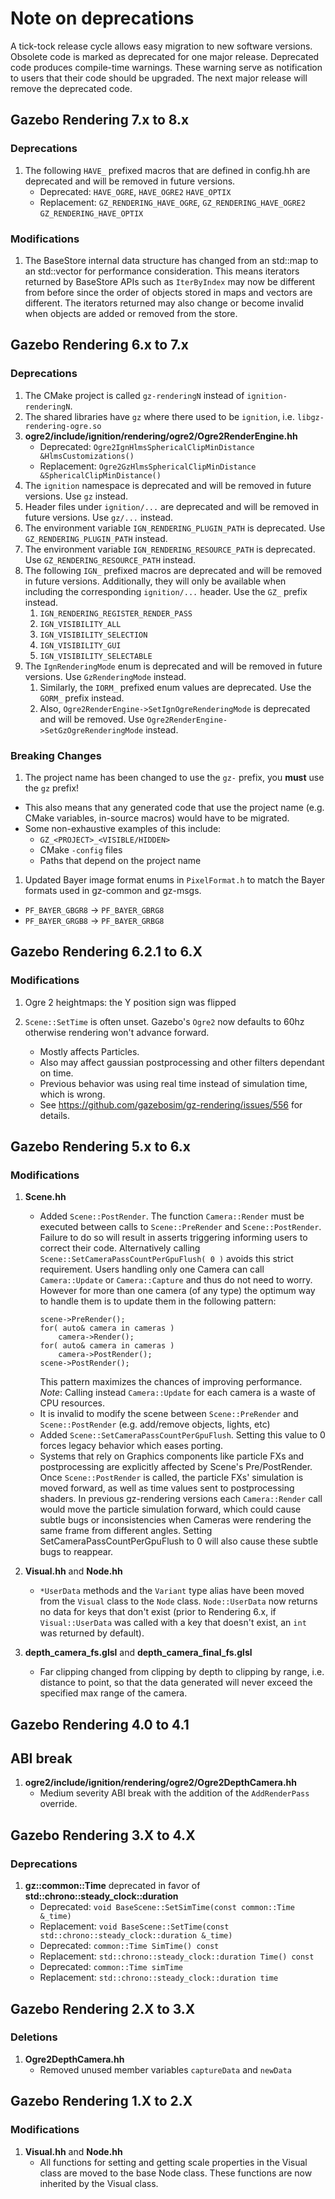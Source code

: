# Note on deprecations
A tick-tock release cycle allows easy migration to new software versions.
Obsolete code is marked as deprecated for one major release.
Deprecated code produces compile-time warnings. These warning serve as
notification to users that their code should be upgraded. The next major
release will remove the deprecated code.

## Gazebo Rendering 7.x to 8.x

### Deprecations
1. The following `HAVE_` prefixed macros that are defined in config.hh are deprecated and will be removed in future versions.
    + Deprecated: `HAVE_OGRE`, `HAVE_OGRE2` `HAVE_OPTIX`
    + Replacement: `GZ_RENDERING_HAVE_OGRE`, `GZ_RENDERING_HAVE_OGRE2` `GZ_RENDERING_HAVE_OPTIX`

### Modifications
1. The BaseStore internal data structure has changed from an std::map to an
   std::vector for performance consideration. This means iterators returned by
   BaseStore APIs such as `IterByIndex` may now be different from before since
   the order of objects stored in maps and vectors are different. The iterators
   returned may also change or become invalid when objects are added or removed
   from the store.

## Gazebo Rendering 6.x to 7.x

### Deprecations

1. The CMake project is called `gz-renderingN` instead of `ignition-renderingN`.
1. The shared libraries have `gz` where there used to be `ignition`, i.e. `libgz-rendering-ogre.so`
1. **ogre2/include/ignition/rendering/ogre2/Ogre2RenderEngine.hh**
    + Deprecated: `Ogre2IgnHlmsSphericalClipMinDistance &HlmsCustomizations()`
    + Replacement: `Ogre2GzHlmsSphericalClipMinDistance &SphericalClipMinDistance()`
1. The `ignition` namespace is deprecated and will be removed in future versions.  Use `gz` instead.
1. Header files under `ignition/...` are deprecated and will be removed in future versions.
   Use `gz/...` instead.
4. The environment variable `IGN_RENDERING_PLUGIN_PATH` is deprecated. Use `GZ_RENDERING_PLUGIN_PATH` instead.
5. The environment variable `IGN_RENDERING_RESOURCE_PATH` is deprecated. Use `GZ_RENDERING_RESOURCE_PATH` instead.
6. The following `IGN_` prefixed macros are deprecated and will be removed in future versions.
   Additionally, they will only be available when including the corresponding `ignition/...` header.
   Use the `GZ_` prefix instead.
    1. `IGN_RENDERING_REGISTER_RENDER_PASS`
    2. `IGN_VISIBILITY_ALL`
    3. `IGN_VISIBILITY_SELECTION`
    4. `IGN_VISIBILITY_GUI`
    5. `IGN_VISIBILITY_SELECTABLE`
7. The `IgnRenderingMode` enum is deprecated and will be removed in future versions. Use `GzRenderingMode` instead.
    1. Similarly, the `IORM_` prefixed enum values are deprecated. Use the `GORM_` prefix instead.
    2. Also, `Ogre2RenderEngine->SetIgnOgreRenderingMode` is deprecated and will be removed. Use `Ogre2RenderEngine->SetGzOgreRenderingMode` instead.

### Breaking Changes

1. The project name has been changed to use the `gz-` prefix, you **must** use the `gz` prefix!
  * This also means that any generated code that use the project name (e.g. CMake variables, in-source macros) would have to be migrated.
  * Some non-exhaustive examples of this include:
    * `GZ_<PROJECT>_<VISIBLE/HIDDEN>`
    * CMake `-config` files
    * Paths that depend on the project name

1. Updated Bayer image format enums in `PixelFormat.h` to match the Bayer
formats used in gz-common and gz-msgs.
  * `PF_BAYER_GBGR8` -> `PF_BAYER_GBRG8`
  * `PF_BAYER_GRGB8` -> `PF_BAYER_GRBG8`

## Gazebo Rendering 6.2.1 to 6.X

### Modifications

1. Ogre 2 heightmaps: the Y position sign was flipped

1. `Scene::SetTime` is often unset. Gazebo's `Ogre2` now defaults to 60hz otherwise rendering won't advance forward.
	+ Mostly affects Particles.
	+ Also may affect gaussian postprocessing and other filters dependant on time.
	+ Previous behavior was using real time instead of simulation time, which is wrong.
	+ See https://github.com/gazebosim/gz-rendering/issues/556 for details.

## Gazebo Rendering 5.x to 6.x

### Modifications

1. **Scene.hh**
    + Added `Scene::PostRender`. The function `Camera::Render` must be executed
      between calls to `Scene::PreRender` and `Scene::PostRender`. Failure to do
      so will result in asserts triggering informing users to correct their code.
      Alternatively calling `Scene::SetCameraPassCountPerGpuFlush( 0 )` avoids
      this strict requirement.
      Users handling only one Camera can call `Camera::Update` or `Camera::Capture`
      and thus do not need to worry.
      However for more than one camera (of any type) the optimum way to handle them is to update them in the following pattern:
      ```
      scene->PreRender();
      for( auto& camera in cameras )
          camera->Render();
      for( auto& camera in cameras )
          camera->PostRender();
      scene->PostRender();
      ```
      This pattern maximizes the chances of improving performance.
      *Note*: Calling instead `Camera::Update` for each camera is a waste of CPU resources.
    + It is invalid to modify the scene between `Scene::PreRender` and `Scene::PostRender` (e.g. add/remove objects, lights, etc)
    + Added `Scene::SetCameraPassCountPerGpuFlush`. Setting this value to 0 forces legacy behavior which eases porting.
    + Systems that rely on Graphics components like particle FXs and postprocessing are explicitly affected by Scene's Pre/PostRender. Once `Scene::PostRender` is called, the particle FXs' simulation is moved forward, as well as time values sent to postprocessing shaders. In previous gz-rendering versions each `Camera::Render` call would move the particle simulation forward, which could cause subtle bugs or inconsistencies when Cameras were rendering the same frame from different angles. Setting SetCameraPassCountPerGpuFlush to 0 will also cause these subtle bugs to reappear.

1. **Visual.hh** and **Node.hh**
    + `*UserData` methods and the `Variant` type alias have been moved from the `Visual` class to the `Node` class.
    `Node::UserData` now returns no data for keys that don't exist (prior to Rendering 6.x, if
    `Visual::UserData` was called with a key that doesn't exist, an `int` was returned by default).

1. **depth_camera_fs.glsl** and **depth_camera_final_fs.glsl**
    + Far clipping changed from clipping by depth to clipping by range, i.e. distance to point, so that the data generated will never exceed the specified max range of the camera.

## Gazebo Rendering 4.0 to 4.1

## ABI break

1. **ogre2/include/ignition/rendering/ogre2/Ogre2DepthCamera.hh**
    + Medium severity ABI break with the addition of the `AddRenderPass` override.

## Gazebo Rendering 3.X to 4.X

### Deprecations

1. **gz::common::Time** deprecated in favor of **std::chrono::steady_clock::duration**
    + Deprecated: `void BaseScene::SetSimTime(const common::Time &_time)`
    + Replacement: `void BaseScene::SetTime(const std::chrono::steady_clock::duration &_time)`
    + Deprecated: `common::Time SimTime() const`
    + Replacement: `std::chrono::steady_clock::duration Time() const`
    + Deprecated: `common::Time simTime`
    + Replacement: `std::chrono::steady_clock::duration time`

## Gazebo Rendering 2.X to 3.X

### Deletions

1. **Ogre2DepthCamera.hh**
    + Removed unused member variables `captureData` and `newData`

## Gazebo Rendering 1.X to 2.X

### Modifications

1. **Visual.hh** and **Node.hh**
    + All functions for setting and getting scale properties in the Visual class
      are moved to the base Node class. These functions are now inherited by
      the Visual class.
